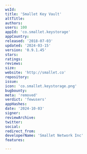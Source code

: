 ```yaml
---
wsId: 
title: 'Smallet Key Vault'
altTitle: 
authors: 
users: 100
appId: 'co.smallet.keystorage'
appCountry: 
released: '2018-07-03'
updated: '2024-03-15'
version: '0.9.1.45'
stars: 
ratings: 
reviews: 
size: 
website: 'http://smallet.co'
repository: 
issue: 
icon: 'co.smallet.keystorage.png'
bugbounty: 
meta: 'removed'
verdict: 'fewusers'
appHashes: 
date: '2024-10-03'
signer: 
reviewArchive: 
twitter: 
social: 
redirect_from: 
developerName: 'Smallet Network Inc'
features: 

---
```



